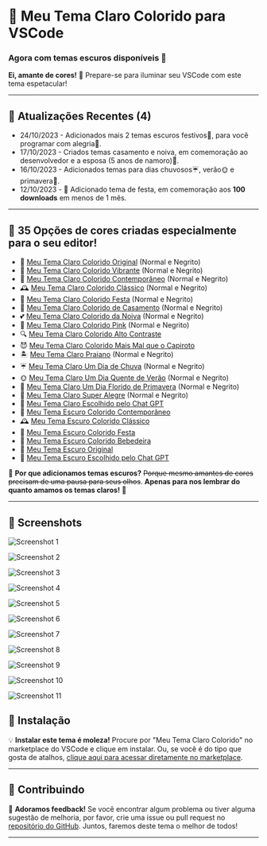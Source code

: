 # 🌈 Meu Tema Claro Colorido para VSCode 
### **Agora com temas escuros disponíveis** 🎨

**Ei, amante de cores!** 🌟 Prepare-se para iluminar seu VSCode com este tema espetacular!

---
## 📅 Atualizações Recentes (4)

- 24/10/2023 - Adicionados mais 2 temas escuros festivos🌚, para você programar com alegria🎉.
- 17/10/2023 - Criados temas casamento e noiva, em comemoração ao desenvolvedor e a esposa (5 anos de namoro)💍.
- 16/10/2023 - Adicionados temas para dias chuvosos☔, verão🌞 e primavera🌸.
- 12/10/2023 - 🎉 Adicionado tema de festa, em comemoração aos **100 downloads** em menos de 1 mês.

---
## 🎨 **35 Opções de cores** criadas especialmente para o seu editor!

- 🌟 [Meu Tema Claro Colorido Original](# "Onde tudo começou. A essência da cor na sua forma mais pura!") (Normal e Negrito)
- 🎉 [Meu Tema Claro Colorido Vibrante](# "Porque o seu código merece uma festa de cores todos os dias!") (Normal e Negrito)
- 🌆 [Meu Tema Claro Colorido Contemporâneo](# "Quando a tradição encontra a inovação. Cores modernas para codificadores modernos!") (Normal e Negrito)
- 🕰️ [Meu Tema Claro Colorido Clássico](# "Um aceno para os bons e velhos tempos. Elegância atemporal.") (Normal e Negrito)
- 🎊 [Meu Tema Claro Colorido Festa](# "Porque todo dia é uma celebração quando você está codificando!") (Normal e Negrito)
- 💍 [Meu Tema Claro Colorido de Casamento](# "O amor está no ar... e nas suas linhas de código!") (Normal e Negrito)
- 💕 [Meu Tema Claro Colorido da Noiva](# "Tão suave e delicado quanto um véu de noiva.") (Normal e Negrito)
- 🎀 [Meu Tema Claro Colorido Pink](# "Solte a diva programadora que há em você!") (Normal e Negrito)
- 🔍 [Meu Tema Claro Colorido Alto Contraste](# "Porque os detalhes importam. Veja cada linha em destaque!")
- 😈 [Meu Tema Claro Colorido Mais Mal que o Capiroto](# "Quando você quer codificar com uma pitada de travessura!")
- 🏝️ [Meu Tema Claro Praiano](# "Traga a brisa do mar para o seu editor!") (Normal e Negrito)
- ☔ [Meu Tema Claro Um Dia de Chuva](# "Deixe a melodia da chuva inspirar seu código!") (Normal e Negrito)
- 🌞 [Meu Tema Claro Um Dia Quente de Verão](# "Quando o seu código é tão quente quanto um dia de verão!") (Normal e Negrito)
- 🌸 [Meu Tema Claro Um Dia Florido de Primavera](# "Deixe a primavera florescer em seu editor!") (Normal e Negrito)
- 🌝 [Meu Tema Claro Super Alegre](# "Porque o humor é o melhor remédio... depois de um bom código!") (Normal e Negrito)
- 🤖 [Meu Tema Claro Escolhido pelo Chat GPT](# "Escolhido por inteligência artificial, aprovado por humanos!")
- 🌆 [Meu Tema Escuro Colorido Contemporâneo](# "A escuridão encontra a cor. O yin e yang do design!")
- 🕰️ [Meu Tema Escuro Colorido Clássico](# "Uma dose de nostalgia, agora em modo escuro.")
- 🎉 [Meu Tema Escuro Colorido Festa](# "Uma festa de cores no seu código.")
- 🍷 [Meu Tema Escuro Colorido Bebedeira](# "Para você se embebedar de códigos durante a programação.")
- 🌚 [Meu Tema Escuro Original](# "Porque às vezes, menos é mais.")
- 🤖 [Meu Tema Escuro Escolhido pelo Chat GPT](# "A noite é mais escura antes do amanhecer. E este tema prova isso!")


🌚 **Por que adicionamos temas escuros?** ~~Porque mesmo amantes de cores precisam de uma pausa para seus olhos~~. **Apenas para nos lembrar do quanto amamos os temas claros!** 🌝

---

## 📸 Screenshots

![Screenshot 1](screenshots/01.png)

![Screenshot 2](screenshots/02.png)

![Screenshot 3](screenshots/03.png)

![Screenshot 4](screenshots/04.png)

![Screenshot 5](screenshots/05.png)

![Screenshot 6](screenshots/06.png)

![Screenshot 7](screenshots/07.png)

![Screenshot 8](screenshots/08.png)

![Screenshot 9](screenshots/09.png)

![Screenshot 10](screenshots/10.png)

![Screenshot 11](screenshots/11.png)

## 🚀 Instalação

💡 **Instalar este tema é moleza!** Procure por "Meu Tema Claro Colorido" no marketplace do VSCode e clique em instalar. Ou, se você é do tipo que gosta de atalhos, [clique aqui para acessar diretamente no marketplace](https://marketplace.visualstudio.com/items?itemName=Kureke.meu-tema-claro-colorido).

---

## 🤝 Contribuindo

💬 **Adoramos feedback!** Se você encontrar algum problema ou tiver alguma sugestão de melhoria, por favor, crie uma issue ou pull request no [repositório do GitHub](https://github.com/Kureke/vscode-meu-tema-claro-colorido). Juntos, faremos deste tema o melhor de todos!

---